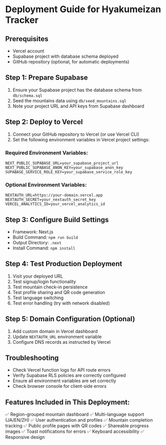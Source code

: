 # Deployment Guide for Hyakumeizan Tracker

## Prerequisites
- Vercel account
- Supabase project with database schema deployed
- GitHub repository (optional, for automatic deployments)

## Step 1: Prepare Supabase
1. Ensure your Supabase project has the database schema from `db/schema.sql`
2. Seed the mountains data using `db/seed_mountains.sql`
3. Note your project URL and API keys from Supabase dashboard

## Step 2: Deploy to Vercel
1. Connect your GitHub repository to Vercel (or use Vercel CLI)
2. Set the following environment variables in Vercel project settings:

### Required Environment Variables:
```
NEXT_PUBLIC_SUPABASE_URL=your_supabase_project_url
NEXT_PUBLIC_SUPABASE_ANON_KEY=your_supabase_anon_key
SUPABASE_SERVICE_ROLE_KEY=your_supabase_service_role_key
```

### Optional Environment Variables:
```
NEXTAUTH_URL=https://your-domain.vercel.app
NEXTAUTH_SECRET=your_nextauth_secret_key
VERCEL_ANALYTICS_ID=your_vercel_analytics_id
```

## Step 3: Configure Build Settings
- Framework: Next.js
- Build Command: `npm run build`
- Output Directory: `.next`
- Install Command: `npm install`

## Step 4: Test Production Deployment
1. Visit your deployed URL
2. Test signup/login functionality
3. Test mountain check-in persistence
4. Test profile sharing and QR code generation
5. Test language switching
6. Test error handling (try with network disabled)

## Step 5: Domain Configuration (Optional)
1. Add custom domain in Vercel dashboard
2. Update `NEXTAUTH_URL` environment variable
3. Configure DNS records as instructed by Vercel

## Troubleshooting
- Check Vercel function logs for API route errors
- Verify Supabase RLS policies are correctly configured
- Ensure all environment variables are set correctly
- Check browser console for client-side errors

## Features Included in This Deployment:
✅ Region-grouped mountain dashboard
✅ Multi-language support (JA/EN/ZH)
✅ User authentication and profiles
✅ Mountain completion tracking
✅ Public profile pages with QR codes
✅ Shareable progress images
✅ Toast notifications for errors
✅ Keyboard accessibility
✅ Responsive design
